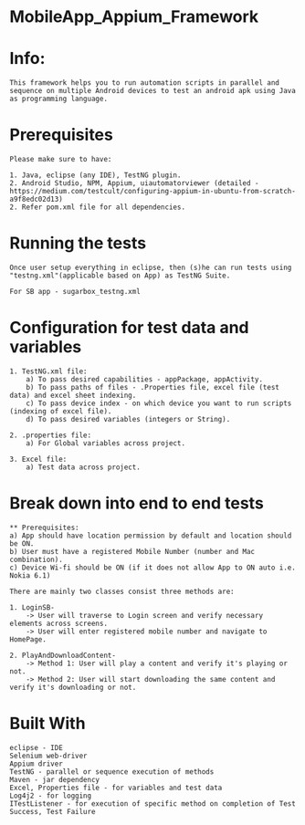 # MobileApp_Appium_Framework

# Info:

	This framework helps you to run automation scripts in parallel and sequence on multiple Android devices to test an android apk using Java as programming language.

# Prerequisites

	Please make sure to have:

	1. Java, eclipse (any IDE), TestNG plugin.
	2. Android Studio, NPM, Appium, uiautomatorviewer (detailed - https://medium.com/testcult/configuring-appium-in-ubuntu-from-scratch-a9f8edc02d13)
	2. Refer pom.xml file for all dependencies.

# Running the tests

	Once user setup everything in eclipse, then (s)he can run tests using "testng.xml"(applicable based on App) as TestNG Suite. 
	
	For SB app - sugarbox_testng.xml

# Configuration for test data and variables

	1. TestNG.xml file: 
		a) To pass desired capabilities - appPackage, appActivity.
		b) To pass paths of files - .Properties file, excel file (test data) and excel sheet indexing.
		c) To pass device index - on which device you want to run scripts (indexing of excel file).
		d) To pass desired variables (integers or String).

	2. .properties file:
		a) For Global variables across project.

	3. Excel file:
		a) Test data across project.

# Break down into end to end tests
	
	** Prerequisites: 
	a) App should have location permission by default and location should be ON.
	b) User must have a registered Mobile Number (number and Mac combination).
	c) Device Wi-fi should be ON (if it does not allow App to ON auto i.e. Nokia 6.1) 

	There are mainly two classes consist three methods are:

	1. LoginSB-
		-> User will traverse to Login screen and verify necessary elements across screens.
		-> User will enter registered mobile number and navigate to HomePage.

	2. PlayAndDownloadContent-
		-> Method 1: User will play a content and verify it's playing or not.
		-> Method 2: User will start downloading the same content and verify it's downloading or not.
		 

# Built With

	eclipse - IDE
	Selenium web-driver
	Appium driver
	TestNG - parallel or sequence execution of methods
	Maven - jar dependency
	Excel, Properties file - for variables and test data
	Log4j2 - for logging
	ITestListener - for execution of specific method on completion of Test Success, Test Failure

